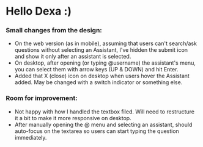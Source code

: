 # Hello Dexa :)

### Small changes from the design:
- On the web version (as in mobile), assuming that users can't search/ask questions without selecting an Assistant, I've hidden the submit icon and show it only after an assistant is selected.
- On desktop, after opening (or typing @username) the assistant's menu, you can select them with arrow keys (UP & DOWN) and hit Enter.
- Added that X (close) icon on desktop when users hover the Assistant added. May be changed with a switch indicator or something else.


### Room for improvement:
- Not happy with how I handled the textbox filed. Will need to restructure it a bit to make it more responsive on desktop.
- After manually opening the @ menu and selecting an assistant, should auto-focus on the textarea so users can start typing the question immediately.
